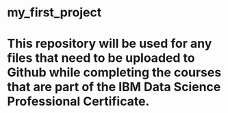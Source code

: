 # my_first_project
#    This repository will be used for any files that need to be uploaded to Github while completing the courses that are part of the IBM Data Science Professional Certificate.

#    
